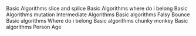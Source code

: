 Basic Algorithms slice and splice
Basic Algorithms where do i belong
Basic Algorithms mutation
Intermediate Algorithms
Basic algorithms Falsy Bounce
Basic algorithms Where do i belong
Basic algorithms chunky monkey
Basic algorithms Person Age

